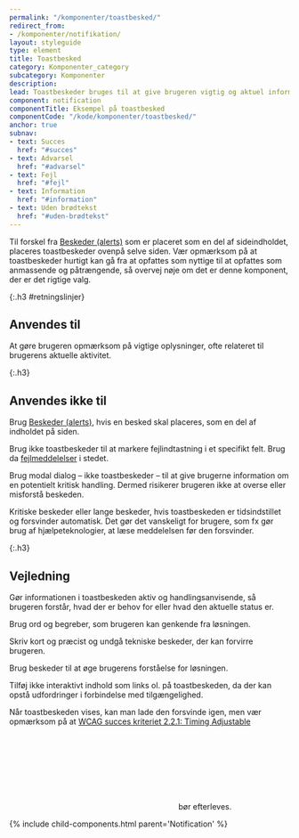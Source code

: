 ```yaml
---
permalink: "/komponenter/toastbesked/"
redirect_from:
- /komponenter/notifikation/
layout: styleguide
type: element
title: Toastbesked
category: Komponenter_category
subcategory: Komponenter
description: 
lead: Toastbeskeder bruges til at give brugeren vigtig og aktuel information om fx status, generelle fejl, fejlopsummeringer, samt til at gøre opmærksom på ting brugeren skal vide, fx automatiske ændringer i brugerens data o.l. 
component: notification
componentTitle: Eksempel på toastbesked
componentCode: "/kode/komponenter/toastbesked/"
anchor: true
subnav:
- text: Succes
  href: "#succes"
- text: Advarsel
  href: "#advarsel"
- text: Fejl
  href: "#fejl"
- text: Information
  href: "#information"
- text: Uden brødtekst
  href: "#uden-brødtekst"
---
```


Til forskel fra <a href="/komponenter/beskeder/">Beskeder (alerts)</a> som er placeret som en del af sideindholdet, placeres toastbeskeder ovenpå selve siden.
Vær opmærksom på at toastbeskeder hurtigt kan gå fra at opfattes som nyttige til at opfattes som anmassende og påtrængende, så overvej nøje om det er denne komponent, der er det rigtige valg.

{:.h3 #retningslinjer}
## Anvendes til
At gøre brugeren opmærksom på vigtige oplysninger, ofte relateret til brugerens aktuelle aktivitet.

{:.h3}
## Anvendes ikke til
Brug <a href="/komponenter/beskeder/">Beskeder (alerts)</a>, hvis en besked skal placeres, som en del af indholdet på siden.

Brug ikke toastbeskeder til at markere fejlindtastning i et specifikt felt. Brug da <a href="/komponenter/fejlangivelse/fejlmeddelelser/">fejlmeddelelser</a> i stedet.

Brug modal dialog – ikke toastbeskeder – til at give brugerne information om en potentielt kritisk handling. Dermed risikerer brugeren ikke at overse eller misforstå beskeden.

Kritiske beskeder eller lange beskeder, hvis toastbeskeden er tidsindstillet og forsvinder automatisk. Det gør det vanskeligt for brugere, som fx gør brug af hjælpeteknologier, at læse meddelelsen før den forsvinder.

{:.h3}
## Vejledning
Gør informationen i toastbeskeden aktiv og handlingsanvisende, så brugeren forstår, hvad der er behov for eller hvad den aktuelle status er.

Brug ord og begreber, som brugeren kan genkende fra løsningen.

Skriv kort og præcist og undgå tekniske beskeder, der kan forvirre brugeren.

Brug beskeder til at øge brugerens forståelse for løsningen.

Tilføj ikke interaktivt indhold som links ol. på toastbeskeden, da der kan opstå udfordringer i forbindelse med tilgængelighed.

Når toastbeskeden vises, kan man lade den forsvinde igen, men vær opmærksom på at <a href="https://www.w3.org/WAI/WCAG21/Understanding/timing-adjustable.html" class="icon-link">WCAG succes kriteriet 2.2.1: Timing Adjustable<svg class="icon-svg" focusable="false" aria-hidden="true"><use xlink:href="#open-in-new"></use></svg></a> bør efterleves.

{% include child-components.html parent='Notification' %}
